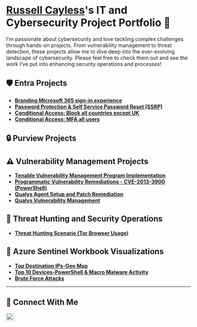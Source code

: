 # <a href="https://www.linkedin.com/in/russell-cayless-18447a7a/">Russell Cayless</a>'s IT and Cybersecurity Project Portfolio 🔐

I'm passionate about cybersecurity and love tackling complex challenges through hands-on projects. From vulnerability management to threat detection, these projects allow me to dive deep into the ever-evolving landscape of cybersecurity. Please feel free to check them out and see the work I’ve put into enhancing security operations and processes!

## 🛡️ Entra Projects

- **[Branding Microsoft 365 sign-in experience](https://githttps://github.com/russellcayless/Entra/blob/23561ba1506e17d39d1647521e79bfc087c95782/ca_except_UK.mdhub.com/russellcayless/Entra/blob/4111ae254ee0df70c8d1d885182e5e328b8a1b46/branding_m365_login.md)**
- **[Password Protection & Self Service Password Reset (SSRP)](https://github.com/russellcayless/Entra/blob/main/ca_except_UK.md)**
- **[Conditional Access: Block all countries except UK](https://github.com/russellcayless/Entra/blob/main/ca_except_UK.md)**
- **[Conditional Access: MFA all users](https://github.com/russellcayless/Entra/blob/62539abc5beb2c00a9333a44bcb0256ab3886b7f/mfa.md)**

## 🔒 Purview Projects

## ⚠️ Vulnerability Management Projects

- **[Tenable Vulnerability Management Program Implementation](https://github.com/russellcayless/vulnerability-management-program/blob/39d61183e0d2e8aec1610411faa043d9880adae6/README.md)**
- **[Programmatic Vulnerability Remediations - CVE-2013-3900 (PowerShell)](https://github.com/russellcayless/vulnerability-management/blob/8bcf38d7af63ef93a728e3e70916cac8bf327fd2/CVE-2013-3900.ps1)**
- **[Qualys Agent Setup and Patch Remediation](https://github.com/russellcayless/Qualys/blob/f6165e916a021376f692bfe0ed0673817a69c037/qu_patching.md)**
- **[Qualys Vulnerability Management](https://github.com/russellcayless/Qualys-Vulnerability/blob/ef4d5ea4901aa2b2ef48201ebf040900f728fcb2/qu_vul.md)**


## 🚨 Threat Hunting and Security Operations

- **[Threat Hunting Scenario (Tor Browser Usage)](https://github.com/russellcayless/threat-hunting-tor-browser/blob/559b3311c80cf8e85b34bb134e7a2f12c8e6ca08/README.md)**

## 📖 Azure Sentinel Workbook Visualizations

- **[Top Destination IPs-Geo Map](https://github.com/russellcayless/sentinel_workbooks/blob/46464d34e53d5b560550119c73669a67a6c8c6f7/Top_Destination_IPs-Geo_Map.md)**
- **[Top 10 Devices-PowerShell & Macro Malware Activity](https://github.com/russellcayless/sentinel_workbooks/blob/46464d34e53d5b560550119c73669a67a6c8c6f7/Top_10_Devices-PowerShell_%26_Macro_Malware_Activity.md)**
- **[Brute Force Attacks](https://github.com/russellcayless/sentinel_workbooks/blob/46464d34e53d5b560550119c73669a67a6c8c6f7/Brute_Force_Attacks.md)**

<hr/>

## 🤳 Connect With Me

[<img align="left" alt="___________ | LinkedIn" width="22px" src="https://cdn.jsdelivr.net/npm/simple-icons@v3/icons/linkedin.svg" />][linkedin]


[linkedin]: https://linkedin.com/in/russell-cayless-18447a7a/ 

<!--
<img width="35" alt="image" src="https://github.com/user-attachments/assets/2f41c7cd-5ea8-4475-b451-a37161b6c3fb"> 
<img width="35" alt="image" src="https://github.com/user-attachments/assets/77649969-9910-4994-8b96-74a116cfb2a8">
-->
